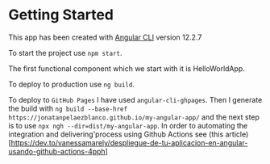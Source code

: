 # Getting Started
This app has been created with [Angular CLI](https://github.com/angular/angular-cli) version 12.2.7

To start the project use `npm start`.

The first functional component which we start with it is HelloWorldApp.

To deploy to production use `ng build`.

To deploy to `GitHub Pages` I have used `angular-cli-ghpages`. Then I generate the build with `ng build --base-href https://jonatanpelaezblanco.github.io/my-angular-app/`
and the next step is to use `npx ngh --dir=dist/my-angular-app`.
In order to automating the integration and delivering'process using Github Actions see (this article)[https://dev.to/vanessamarely/despliegue-de-tu-aplicacion-en-angular-usando-github-actions-4pph]
